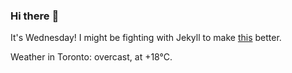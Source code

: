 ### Hi there :wave:

It's Wednesday! I might be fighting with Jekyll to make [this](https://swissclubto.github.io) better.

Weather in Toronto: overcast, at +18°C.
